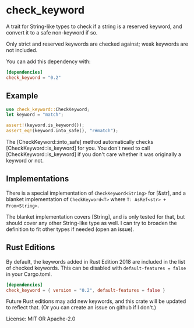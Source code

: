 # check_keyword

A trait for String-like types to check if a string is a reserved keyword,
and convert it to a safe non-keyword if so.

Only strict and reserved keywords are checked against; weak keywords are not included.

You can add this dependency with:

```toml
[dependencies]
check_keyword = "0.2"
```

## Example

```rust
use check_keyword::CheckKeyword;
let keyword = "match";

assert!(keyword.is_keyword());
assert_eq!(keyword.into_safe(), "r#match");
```

The [CheckKeyword::into_safe] method automatically checks [CheckKeyword::is_keyword] for you.
You don't need to call [CheckKeyword::is_keyword]
if you don't care whether it was originally a keyword or not.

## Implementations

There is a special implementation of `CheckKeyword<String>` for [&str], and a
blanket implementation of `CheckKeyword<T>` where `T: AsRef<str> + From<String>`.

The blanket implementation covers [String], and is only tested for that, but should
cover any other String-like type as well. I can try to broaden the definition to fit
other types if needed (open an issue).

## Rust Editions

By default, the keywords added in Rust Edition 2018 are included in the list of checked keywords.
This can be disabled with `default-features = false` in your Cargo.toml.

```toml
[dependencies]
check_keyword = { version = "0.2", default-features = false }
```

Future Rust editions may add new keywords, and this crate will be updated to reflect that.
(Or you can create an issue on github if I don't.)

License: MIT OR Apache-2.0
